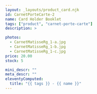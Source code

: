 ```yaml
---
layout: _layouts/product_card.njk
id: CarnetPorteCarte-2
name: Card Holder Booklet
tags: ["product", "carnet-porte-carte"]
description: >

photos:
  - CarnetMatisseRg_1-a.jpg
  - CarnetMatisseRg_1-b.jpg
  - CarnetMatisseRg_1-c.jpg
price: 20.00
stock: 5

mini_descr: ""
meta_descr: ""
eleventyComputed:
  title: "{{ tags }} - {{ name }}"
---
```

